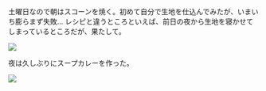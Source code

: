 土曜日なので朝はスコーンを焼く。初めて自分で生地を仕込んでみたが、いまいち膨らまず失敗... レシピと違うところといえば、前日の夜から生地を寝かせてしまっているところだが、果たして。

![](https://photos.apkas.net/medium/202411/20241130-084829.webp)

夜は久しぶりにスープカレーを作った。

![](https://photos.apkas.net/medium/202411/20241130-191149.webp)
